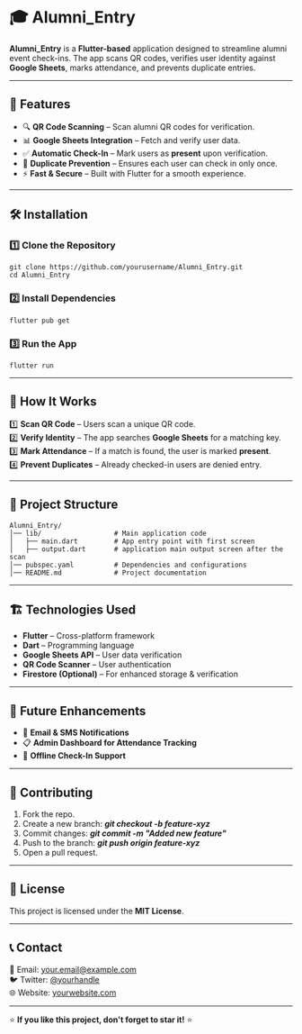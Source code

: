 # 🎓 Alumni_Entry

**Alumni_Entry** is a **Flutter-based** application designed to streamline alumni event check-ins. The app scans QR codes, verifies user identity against **Google Sheets**, marks attendance, and prevents duplicate entries.

---

## 🚀 Features

- 🔍 **QR Code Scanning** – Scan alumni QR codes for verification.
- 📊 **Google Sheets Integration** – Fetch and verify user data.
- ✅ **Automatic Check-In** – Mark users as **present** upon verification.
- 🚫 **Duplicate Prevention** – Ensures each user can check in only once.
- ⚡ **Fast & Secure** – Built with Flutter for a smooth experience.

---

## 🛠️ Installation

### 1️⃣ Clone the Repository
```
git clone https://github.com/yourusername/Alumni_Entry.git
cd Alumni_Entry
```

### 2️⃣ Install Dependencies
```
flutter pub get
```

### 3️⃣ Run the App
```
flutter run
```

---

## 🎯 How It Works

1️⃣ **Scan QR Code** – Users scan a unique QR code.  
2️⃣ **Verify Identity** – The app searches **Google Sheets** for a matching key.  
3️⃣ **Mark Attendance** – If a match is found, the user is marked **present**.  
4️⃣ **Prevent Duplicates** – Already checked-in users are denied entry.  

---

## 📁 Project Structure

```
Alumni_Entry/
│── lib/                  # Main application code
│   ├── main.dart         # App entry point with first screen
│   ├── output.dart       # application main output screen after the scan 
│── pubspec.yaml          # Dependencies and configurations
│── README.md             # Project documentation
```

---

## 🏗️ Technologies Used

- **Flutter** – Cross-platform framework
- **Dart** – Programming language
- **Google Sheets API** – User data verification
- **QR Code Scanner** – User authentication
- **Firestore (Optional)** – For enhanced storage & verification

---

## 📌 Future Enhancements

- 📍 **Email & SMS Notifications**
- 📋 **Admin Dashboard for Attendance Tracking**
- 🔄 **Offline Check-In Support**

---

## 🤝 Contributing

1. Fork the repo.
2. Create a new branch: ***git checkout -b feature-xyz***
3. Commit changes: ***git commit -m "Added new feature"***
4. Push to the branch: ***git push origin feature-xyz***
5. Open a pull request.

---

## 📜 License

This project is licensed under the **MIT License**.

---

## 📞 Contact

📧 Email: [your.email@example.com](mailto:your.email@example.com)  
🐦 Twitter: [@yourhandle](https://twitter.com/yourhandle)  
🌐 Website: [yourwebsite.com](https://yourwebsite.com)  

---

⭐ **If you like this project, don't forget to star it!** ⭐
